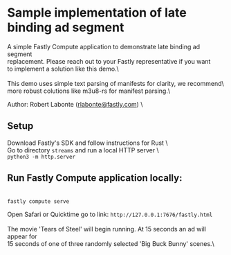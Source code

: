 # Sample implementation of late binding ad segment

A simple Fastly Compute application to demonstrate late binding ad segment                  
replacement. Please reach out to your Fastly representative if you want                     
to implement a solution like this demo.\  
\
This demo uses simple text parsing of manifests for clarity, we recommend\  
more robust colutions like m3u8-rs for manifest parsing.\  

Author: Robert Labonte (rlabonte@fastly.com)
\

## Setup
Download Fastly's SDK and follow instructions for Rust \  
Go to directory `streams` and run a local HTTP server \  
```python3 -m http.server```

## Run Fastly Compute application locally:
\
```fastly compute serve```

Open Safari or Quicktime go to link: `http://127.0.0.1:7676/fastly.html`\
\
The movie 'Tears of Steel' will begin running. At 15 seconds an ad will appear for\
15 seconds of one of three randomly selected 'Big Buck Bunny' scenes.\
